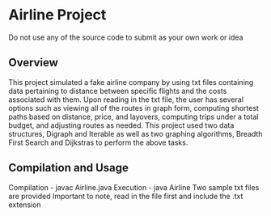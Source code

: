 # Airline Project
Do not use any of the source code to submit as your own work or idea

## Overview
This project simulated a fake airline company by using txt files containing data pertaining to distance between specific flights and the costs associated with them. Upon reading in the txt file, the user has several options such as viewing all of the routes in graph form, computing shortest paths based on distance, price, and layovers, computing trips under a total budget, and adjusting routes as needed. This project used two data structures, Digraph and Iterable as well as two graphing algorithms, Breadth First Search and Dijkstras to perform the above tasks.

## Compilation and Usage
Compilation - javac Airline.java
Execution - java Airline
Two sample txt files are provided
Important to note, read in the file first and include the .txt extension